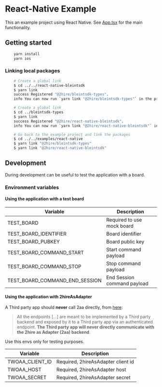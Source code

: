 # React-Native Example

This an example project using React Native.
See [App.tsx](src/App.tsx) for the main functionality.

## Getting started

```bash
    yarn install
    yarn ios
```

### Linking local packages

```bash
    # Create a global link
    $ cd ../../react-native-bleintsdk
    $ yarn link
    success Registered "@2hire/bleintsdk-types".
    info You can now run `yarn link "@2hire/bleintsdk-types"` in the projects where you want to use this package and it will be used instead.

    # Create a global link
    $ cd ../bleintsdk-types
    $ yarn link
    success Registered "@2hire/react-native-bleintsdk".
    info You can now run `yarn link "@2hire/react-native-bleintsdk"` in the projects where you want to use this package and it will be used instead.

    # Go back to the example project and link the packages
    $ cd ../../examples/react-native
    $ yarn link "@2hire/bleintsdk-types"
    $ yarn link "@2hire/react-native-bleintsdk"
```

## Development

During development can be useful to test the application with a board.

### Environment variables

#### Using the application with a test board

| Variable                       | Description                 |
| ------------------------------ | --------------------------- |
| TEST_BOARD                     | Required to use mock board  |
| TEST_BOARD_IDENTIFIER          | Board identifier            |
| TEST_BOARD_PUBKEY              | Board public key            |
| TEST_BOARD_COMMAND_START       | Start command payload       |
| TEST_BOARD_COMMAND_STOP        | Stop command payload        |
| TEST_BOARD_COMMAND_END_SESSION | End Session command payload |

#### Using the application with 2hireAsAdapter

A Third party app should **never** call 2aa directly, from [here](../../docs/endpoints.md#endpoints):

>All the endpoints [...] are meant to be implemented by a Third party backend and exposed by it to a Third party app via an authenticated endpoint. **The Third party app will never directly communicate with the 2hire as Adapter (2aa) backend**.

Use this envs only for testing purposes.

| Variable        | Description                        |
| --------------- | ---------------------------------- |
| TWOAA_CLIENT_ID | Required, 2hireAsAdapter client id |
| TWOAA_HOST      | Required, 2hireAsAdapter host      |
| TWOAA_SECRET    | Required, 2hireAsAdapter secret    |
